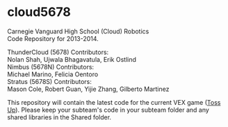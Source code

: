 cloud5678
=========

Carnegie Vanguard High School (Cloud) Robotics  
Code Repository for 2013-2014.

ThunderCloud (5678) Contributors:  
Nolan Shah, Ujwala Bhagavatula, Erik Ostlind  
Nimbus (5678N) Contributors:  
Michael Marino, Felicia Oentoro  
Stratus (5678S) Contributors:  
Mason Cole, Robert Guan, Yijie Zhang, Gilberto Martinez

This repository will contain the latest code for the current VEX game ([Toss Up](http://www.vexforum.com/wiki/Toss_Up)). 
Please keep your subteam's code in your subteam folder and any shared libraries in the Shared folder.
